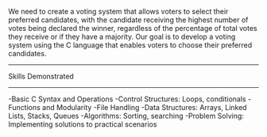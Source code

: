 We need to create a voting system that allows voters to select their preferred candidates, with the candidate receiving the highest number of votes being declared the winner, regardless of the percentage of total votes they receive or if they have a majority. 
Our goal is to develop a voting system using the C language that enables voters to choose their preferred candidates.
_________________________
Skills Demonstrated
________________________
-Basic C Syntax and Operations
-Control Structures: Loops, conditionals
-Functions and Modularity
-File Handling
-Data Structures: Arrays, Linked Lists, Stacks, Queues
-Algorithms: Sorting, searching
-Problem Solving: Implementing solutions to practical scenarios
